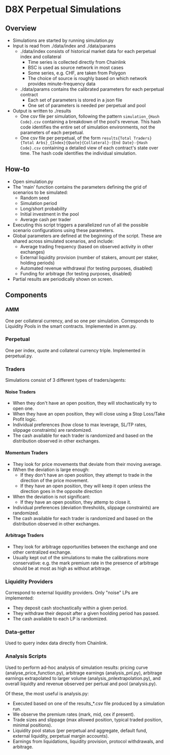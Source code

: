 # D8X Perpetual Simulations

## Overview

- Simulations are started by running simulation.py  
- Input is read from ./data/index and ./data/params
  - ./data/index consists of historical market data for each perpetual index and collateral
    - Time series is collected directly from Chainlink
    - BSC is used as source network in most cases
    - Some series, e.g. CHF, are taken from Polygon
    - The choice of source is roughly based on which network provides minute-frequency data
  - ./data/params contains the calibrated parameters for each perpetual contract
    - Each set of parameters is stored in a json file
    - One set of parameters is needed per perpetual and pool
- Output is written to ./results
  - One csv file per simulation, following the pattern
  `simulation_{Hash Code}.csv`
    containing a breakdown of the pool's revenue. This hash code identifies the entire set of simulation environments, not the parameters of each perpetual.
  - One csv file per perpetual, of the form 
  `results{Total Traders}{Total Arbs}_{Index}{Quote}{Collateral}-{End Date}-{Hash Code}.csv`
    containing a detailed view of each contract's state over time. The hash code identifies the individual simulation.
 

## How-to
- Open simulation.py
- The 'main' function contains the parameters defining the grid of scenarios to be simulated:
  - Random seed
  - Simulation period
  - Long/short probability
  - Initial investment in the pool
  - Average cash per trader
- Executing this script triggers a parallelized run of all the possible scenario configurations using these parameters.
- Global parameters are defined at the beginning of the script. These are shared across simulated scenarios, and include: 
  - Average trading frequency (based on observed activity in other exchanges)
  - External liquidity provision (number of stakers, amount per staker, holding periods)
  - Automated revenue withdrawal (for testing purposes, disabled)
  - Funding for arbitrage (for testing purposes, disabled)
- Partial results are periodically shown on screen.

## Components

### AMM

One per collateral currency, and so one per simulation. Corresponds to Liquidity Pools in the smart contracts. Implemented in amm.py.
### Perpetual

One per index, quote and collateral currency triple. Implemented in perpetual.py.
### Traders

Simulations consist of 3 different types of traders/agents:
#### Noise Traders
  - When they don't have an open position, they will stochastically try to open one.
  - When they have an open position, they will close using a Stop Loss/Take Profit logic. 
  - Individual preferences (how close to max leverage, SL/TP rates, slippage constraints) are randomized.
  - The cash available for each trader is randomized and based on the distribution observed in other exchanges.
#### Momentum Traders
  - They look for price movements that deviate from their moving average.
  - IWhen the deviation is large enough:
    - If they don't have an open position, they attempt to trade in the direction of the price movement.
    - If they have an open position, they will keep it open unless the direction goes in the opposite direction
  - When the deviation is not significant:
    - If they have an open position, they attemp to close it.
  - Individual preferences (deviation thresholds, slippage constraints) are randomized.
  - The cash available for each trader is randomized and based on the distribution observed in other exchanges.

#### Arbitrage Traders
  - They look for arbitrage opportunities between the exchange and one other centralized exchange.
  - Usually kept out of the simulations to make the calibrations more conservative: e.g. the mark premium rate in the presence of arbitrage should be at most as high as without arbitrage.

### Liquidity Providers
Correspond to external liquidity providers. Only "noise" LPs are implemented:
  - They deposit cash stochastically within a given period.
  - They withdraw their deposit after a given hoolding period has passed.
  - The cash available to each LP is randomized.

### Data-getter
Used to query index data directly from Chainlink.

### Analysis Scripts
Used to perform ad-hoc analysis of simulation results: pricing curve (analyse_price_function.py), arbitrage earnings (analysis_pnl.py), arbitrage earnings extrapolated to larger volume (analysis_pnlextrapolation.py), and overall liquidty and revenue observed per pertual and pool (analysis.py).

Of these, the most useful is analysis.py:
  - Executed based on one of the results_*.csv file produced by a simulation run.
  - We observe the premium rates (mark, mid, cex if present).
  - Trade sizes and slippage (max allowed position, typical traded position, minimal positions).
  - Liquidity pool status (per perpetual and aggregate, default fund, external liquidity, perpetual margin accounts).
  - Earnings from liquidations, liquidity provision, protocol withdrawals, and arbitrage.




